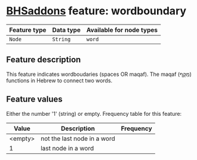 # [BHSaddons](https://github.com/tonyjurg/BHSaddons) feature: wordboundary

Feature type | Data type | Available for node types
---  | --- | --- 
`Node`|`String`|`word`

## Feature description

This feature indicates wordboudaries (spaces OR maqaf). The maqaf (מַקָּף‎) functions in Hebrew to connect two words.

## Feature values

Either the number '1' (string) or empty. Frequency table for this feature:

Value | Description | Frequency
---|---|---
&lt;empty&gt;|not the last node in a word|
1|last node in a word|
